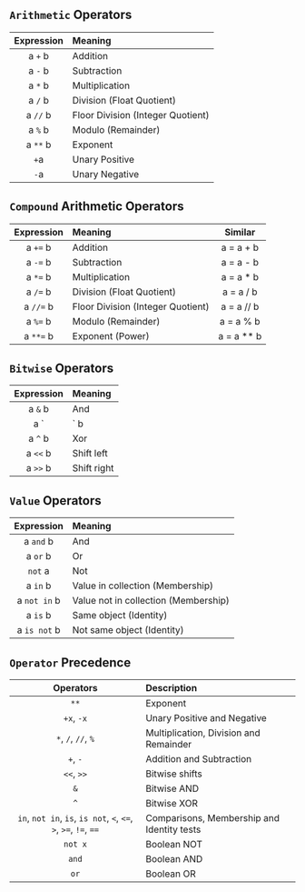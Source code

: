 ## `Arithmetic` Operators

Expression | Meaning 
:---: | :---
a `+` b | Addition
a `-` b | Subtraction
a `*` b | Multiplication
a `/` b | Division (Float Quotient)
a `//` b | Floor Division (Integer Quotient)
a `%` b | Modulo (Remainder)
a `**` b | Exponent
`+`a | Unary Positive
`-`a | Unary Negative

## `Compound` Arithmetic Operators
Expression | Meaning | Similar
:---: | :--- | :---:
a `+=` b | Addition | a = a + b
a `-=` b | Subtraction | a = a - b 
a `*=` b | Multiplication | a = a * b
a `/=` b | Division (Float Quotient) | a = a / b
a `//=` b | Floor Division (Integer Quotient) | a = a // b
a `%=` b | Modulo (Remainder) | a = a % b
a `**=` b | Exponent (Power) | a = a ** b

## `Bitwise` Operators

Expression | Meaning 
:---: | :---
a `&` b | And
a `|` b | Or
a `^` b | Xor
a `<<` b | Shift left
a `>>` b | Shift right

## `Value` Operators

Expression | Meaning 
:---: | :---
a `and` b | And
a `or` b | Or
`not` a | Not
a `in` b | Value in collection (Membership)
a `not in` b | Value not in collection (Membership)
a `is` b | Same object (Identity)
a `is not` b | Not same object (Identity)

## `Operator` Precedence

Operators | Description
:---: | :---
`**` | Exponent
`+x`, `-x` | Unary Positive and Negative
`*`, `/`, `//`, `%` | Multiplication, Division and Remainder
`+`, `-` | Addition and Subtraction
`<<`, `>>` | Bitwise shifts
`&` | Bitwise AND 
`^` | Bitwise XOR
`in`, `not in`, `is`, `is not`, `<`, `<=`, `>`, `>=`, `!=`, `==` | Comparisons, Membership and Identity tests
`not x` | Boolean NOT
`and` | Boolean AND
`or` | Boolean OR





